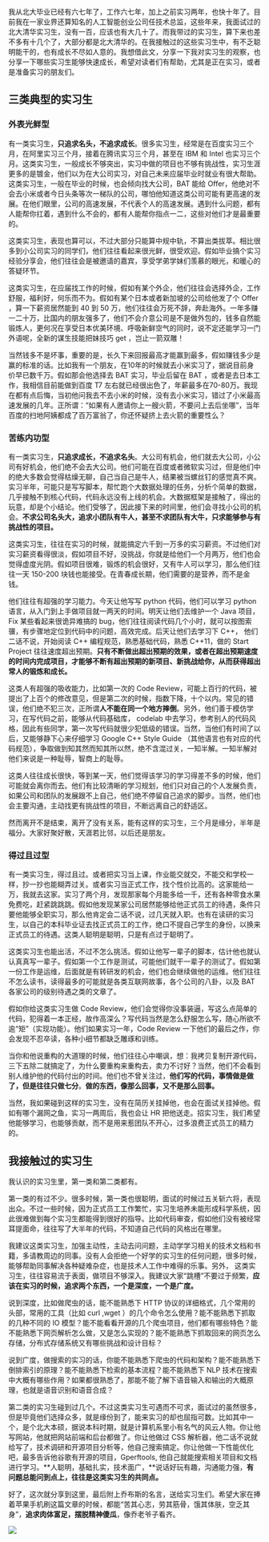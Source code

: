 我从北大毕业已经有六七年了，工作六七年，加上之前实习两年，也快十年了。目前我在一家业界还算知名的人工智能创业公司任技术总监，这些年来，我面试过的北大清华实习生，没有一百，应该也有大几十了。而我带过的实习生，算下来也差不多有十几个了，大部分都是北大清华的。在我接触过的这些实习生中，有不乏聪明能干的，也有成长不尽如人意的。我想借此文，分享一下我对实习生的观察，也分享一下哪些实习生能够快速成长，希望对读者们有帮助，尤其是正在实习，或者是准备实习的朋友们。

## 三类典型的实习生

### 外表光鲜型

有一类实习生，**只追求名头，不追求成长**。很多实习生，经常是在百度实习三个月，在阿里实习三个月，接着在腾讯实习三个月，甚至在 IBM 和 Intel 也实习三个月。这类实习生，一般成长不够突出，实习中做的项目也不够有挑战性，实习生涯更多的是镀金，他们以为在大公司实习，对自己未来应届毕业时就业有很大帮助。这类实习生，一般在毕业的时候，也会倾向找大公司，BAT 能给 Offer，他绝对不会去小米或者今日头条等次一梯队的公司，哪怕他知道这类公司可能有更高速的发展。在他们眼里，公司的高速发展，不代表个人的高速发展。遇到什么问题，都有人能帮你扛着，遇到什么不会的，都有人能帮你指点一二，这些对他们才是最重要的。

这类实习生，表现也算可以，不过大部分只能算中规中轨，不算出类拔萃。相比很多到小公司实习的同学们，他们往往看起来很光鲜，很受欢迎。假如毕业搞个实习经验分享会，他们往往会是被邀请的嘉宾，享受学弟学妹们羡慕的眼光，和暖心的答疑环节。

这类实习生，在应届找工作的时候，假如有某个外企，他们往往会选择外企，工作舒服，福利好，何乐而不为。假如有某个日本或者新加坡的公司给他发了个 Offer ，算一下薪资居然能到 40 到 50 万，他们往往会万死不辞，奔赴海外。一年多赚一二十万，比国内的朋友强多了，他们不会介意公司是不是做外包的，钱多自然能锻炼人，更何况在享受日本优美环境、呼吸新鲜空气的同时，说不定还能学习一门外语呢，全新的谋生技能把妹技巧 get ，岂止一箭双雕！

当然钱多不是坏事，重要的是，长久下来回报最高才能赢到最多，假如赚钱多少是赢的标准的话。比如我有一个朋友，在10年的时候就去小米实习了，据说目前身价早已数千万。假如那会他选择去 BAT 实习，毕业后留在 BAT ，或者是去日本工作，我相信目前能做到百度 T7 左右就已经很出色了，年薪最多在70-80万。我现在都有点后悔，当初他问我去不去小米的时候，没有去小米实习，错过了小米最高速发展的几年。正所谓：“如果有人邀请你上一艘火箭，不要问上去后坐哪”，当年百度的扫地阿姨都成了百万富翁了，你还怀疑挤上去火箭的重要性么？

### 苦练内功型

有一类实习生，**只追求成长，不追求名头**。大公司有机会，他们就去大公司，小公司有好机会，他们绝不会去大公司。他们可能在百度或者微软实习过，但是他们中的绝大多数会觉得枯燥无聊，自己当自己是牛人，结果被当螺丝钉的感觉真不爽。实习半年，可能只是写写脚本，帮忙跑个大数据处理的任务，分析个简单的数据，几乎接触不到核心代码，代码永远没有上线的机会。大数据框架是接触了，得出的玩意，却是个小结论。他们受够了，因此接下来的时间里，他们会寻找小公司的机会。**不求公司名头大，追求小团队有牛人，甚至不求团队有大牛，只求能够参与有挑战性的项目。**

这类实习生，往往在实习的时候，就能搞定六千到一万多的实习薪资。不过他们对实习薪资看得很淡，假如项目不好，没挑战，你就是给他们一个月两万，他们也会觉得虚度光阴。假如项目很难，锻炼的机会很好，又有牛人可以学习，那么他们往往一天 150-200 块钱也能接受。在青春成长期，他们需要的是营养，而不是金钱。

他们往往有超强的学习能力。今天让他写写 python 代码，他们可以学习 python 语言，从入门到上手做项目就一两天的时间。明天让他们去维护一个 Java 项目，Fix 某些看起来很诡异难搞的 bug，他们往往阅读代码几个小时，就可以按图索骥，有步骤地定位到代码中的问题，高效完成。后天让他们去学习下 C++， 他们二话不说，开始阅读 C++ 编程规范，熟悉基础代码，熟悉 C++11，做的 Start Project 往往速度超出预期。**只有不断做出超出预期的效果，或者在超出预期速度的时间内完成项目，才能够不断有超出预期的新项目、新挑战给你，从而获得超出常人的锻炼和成长。**

这类人有超强的吸收能力，比如第一次的 Code Review，可能上百行的代码，被提出了上百个的修改意见，但是第二次的时候，指数下降，十个以内。常见的错误，他们绝不犯三次，正所谓**人不能在同一个地方摔倒**。另外，他们善于模仿学习，在写代码之前，能够从代码基础库， codelab 中去学习，参考别人的代码风格，因此有些同学，第一次写代码就很少犯低级的错误。当然，当他们有时间了以后，又能够静下心来仔细学习 Google C++ Style Guide （其他语言也有对应的代码规范），争取做到知其然而知其所以然，绝不含混过关，一知半解。一知半解对他们来说是一种耻辱，智商上的耻辱。

这类人往往成长很快，等到某一天，他们觉得该学习的学习得差不多的时候，他们可能就会离你而去。他们有比较清晰的学习规划，他们只对自己的个人发展负责，如果公司和团队的发展跟不上自己，他们绝不停留自己追求的脚步。当然，他们也会主要沟通，主动找更有挑战性的项目，不断远离自己的舒适区。

然而离开不是结束，离开了没有关系，能有这样的实习生，三个月是缘分，半年是福分。大家好聚好散，天涯若比邻，以后还是朋友。

### 得过且过型

有一类实习生，得过且过。或者把实习当上课，作业能交就交，不能交和学校一样，抄一抄也能糊弄过关。或者实习当正式工作，找个性价比高的。这家能给一万，我就去这家。实习了两个月，发现那家每个月能多给一千，还有各种零食水果免费吃，赶紧跳跳跳。假如他发现某家公司居然能够给他正式员工的待遇，条件只要他能够全职实习，那么他肯定会二话不说，过几天就入职。也有在读研的实习生，以自己的本科毕业证去找正式员工的工作，绝口不提自己学生的身份，以换来正式员工的待遇。这类人聪明是聪明，只是有点过于聪明了。

这类实习生也能出活，不过不怎么挑活。假如让他写一辈子的脚本，估计他也就认认真真写一辈子。假如第一个工作是测试，可能他们就干一辈子的测试了。假如第一份工作是运维，后面就是有转研发的机会，他们也会继续做他的运维。他们往往不怎么读书，读得最多的可能就是各类互联网故事，各个公司的八卦，以及 BAT 各家公司的级别待遇之类的文章了。

假如你给这类实习生做 Code Review，他们会觉得你没事装逼，写这么点简单的代码，犯得着一本正经，故作高深么？写代码当然是怎么舒服怎么写，随心所欲不逾“矩”（实现功能）。他们如果实习一年，Code Review 一下他们的最后之作，你会发现不忍卒读，各种小细节都缺乏雕琢和训练。

当你和他说重构的大道理的时候，他们往往心中嘲讽，想：我拷贝复制开源代码，三下五除二就搞定了，为什么要重构来重构去，卖力不讨好？当然，他们不会看到别人维护他的代码付出的时间。他们也不曾关注过，**他们写的代码，事情做是做了，但是往往只做七分**。**做的东西，像那么回事，又不是那么回事。**

当然，我如果碰到这样的实习生，没有在简历关挂掉他，也会在面试关挂掉他。假如有哪个漏网之鱼，实习一两周后，我也会让 HR 把他送走。招实习生，我们希望他能够学习，也能够贡献，而不是用来惹团队不开心，过多浪费正式员工的精力的。

## 我接触过的实习生

我认识的实习生里，第一类和第二类都有。

第一类的有过不少。很多时候，第一类也很聪明，面试的时候过五关斩六将，表现出众。不过一些时候，因为正式员工工作繁忙，实习生培养未能形成科学系统，因此很难做到每个实习生都能得到很好的指导。比如代码审查，假如他们没有被经常耳提面命，往往写了大半年的代码，不知道自己代码的风格出在哪里。

我建议这类实习生，加强主动性，主动去问问题，主动学学习相关的技术文档和书籍，多请教周边的同事。没有人会拒绝一个好学的实习生的任何问题，很多时候，能够帮助同事解决各种疑难杂症，也是技术人工作中难得的乐事。另外， 这类实习生，往往容易流于表面，做项目不够深入。我建议大家“跳槽”不要过于频繁，**应该在实习的时候，追求两个东西，一个是深度，一个是广度。**

说到深度，比如做爬虫的话，能不能熟悉下 HTTP 协议的详细格式，几个常用的头部，常用的工具（比如 curl ,wget ）的几个命令怎么使用？能不能熟悉下抓取的几种不同的 IO 模型？能不能看看开源的几个爬虫项目，他们都有哪些特色？能不能熟悉下网页解析怎么做，又是怎么实现的？能不能熟悉下抓取回来的网页怎么存储，分布式存储系统又有哪些挑战和设计目标？

说到广度，做搜索的实习的话，你能不能熟悉下爬虫的代码和架构？能不能熟悉下倒排索引的原理？能不能熟悉下检索的基本流程？能不能熟悉下 NLP 技术在搜索中大概有哪些作用？如果都很熟悉了，那能不能了解下语音输入和输出的大概原理，也就是语音识别和语音合成？

第二类的实习生碰到过几个。不过这类实习生可遇而不可求，面试过的虽然很多，但是毕竟他们选择众多，就是缘份到了，能来实习的却也屈指可数。比如其中一个，是个北大本硕，据说本科时期，就是计算机系里小有名气的风云人物。你让他写网站，他就把网站前端和后台都做了。你让他做过 CSS 解析器，他二话不说就给写了，技术调研和开源项目分析等，他自己搜索搞定。你让他做一下性能优化吧，最多告诉他谷歌有开源的项目，Gperftools, 他自己就能搜索相关项目和文档进行学习。**人聪明，基础扎实，技术面广，**说话好玩有趣，沟通能力强，**有问题总能问到点上，往往是这类实习生的共同点。**

好了，这次就分享到这里，最后附上乔布斯的名言，送给实习生们。希望大家在捧着苹果手机刷这篇文章的时候，都能“苦其心志，劳其筋骨，饿其体肤，空乏其身”，**追求肉体富足，摆脱精神傻瓜**，像乔老爷子看齐。

  

![](http://mmbiz.qpic.cn/mmbiz_jpg/qX2ED6UwyKG3rmlI47BQAAQ9ur3r6P6aX6vwawrKvbMOm2IOGauulVgboR5s2r8Lib8dEA8evgY322iaKDFGgkbA/640?wx_fmt=jpeg&tp=webp&wxfrom=5&wx_lazy=1&wx_co=1)

<!--stackedit_data:
eyJoaXN0b3J5IjpbMTg3MTE5NTIxOF19
-->